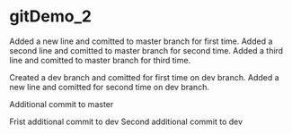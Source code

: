 # gitDemo_2
Added a new line and comitted to master branch for first time.
Added a second line and comitted to master branch for second time.
Added a third line and comitted to master branch for third time.

Created a dev branch and comitted for first time on dev branch.
Added a new line and comitted for second time on dev branch.

Additional commit to master

Frist additional commit to dev
Second additional commit to dev